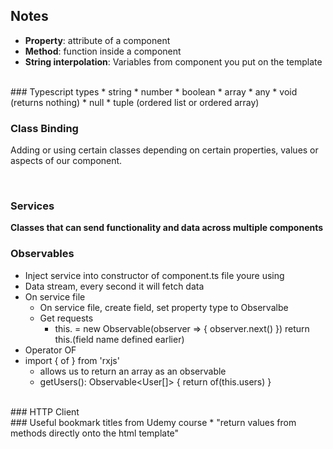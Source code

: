 ## Notes

* <b>Property</b>: attribute of a component
* <b>Method</b>: function inside a component
* <b>String interpolation</b>: Variables from component you put on the template
<br>
### Typescript types
* string
* number
* boolean
* array
* any
* void (returns nothing)
* null
* tuple (ordered list or ordered array)
<br>

### Class Binding
Adding or using certain classes depending on certain properties, values or aspects of our component.

<br>

### Services
<b>Classes that can send functionality and data across multiple components</b>

### Observables
* Inject service into constructor of component.ts file youre using
* Data stream, every second it will fetch data
* On service file
  * On service file, create field, set property type to Observalbe<any>
  * Get requests
    * this.<field name defined in previous step> = new Observable(observer => {
      observer.next(<pass something in here>)
    }) return this.(field name defined earlier)
* Operator OF
* import { of } from 'rxjs'
  * allows us to return an array as an observable
  * getUsers(): Observable<User[]> {
    return of(this.users)
  }

<br>
### HTTP Client

<br>
### Useful bookmark titles from Udemy course
* "return values from methods directly onto the html template"